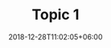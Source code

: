 ---
title: "Topic 1"
date: 2018-12-28T11:02:05+06:00
description: "this is meta description"
type : "learning-center"
---